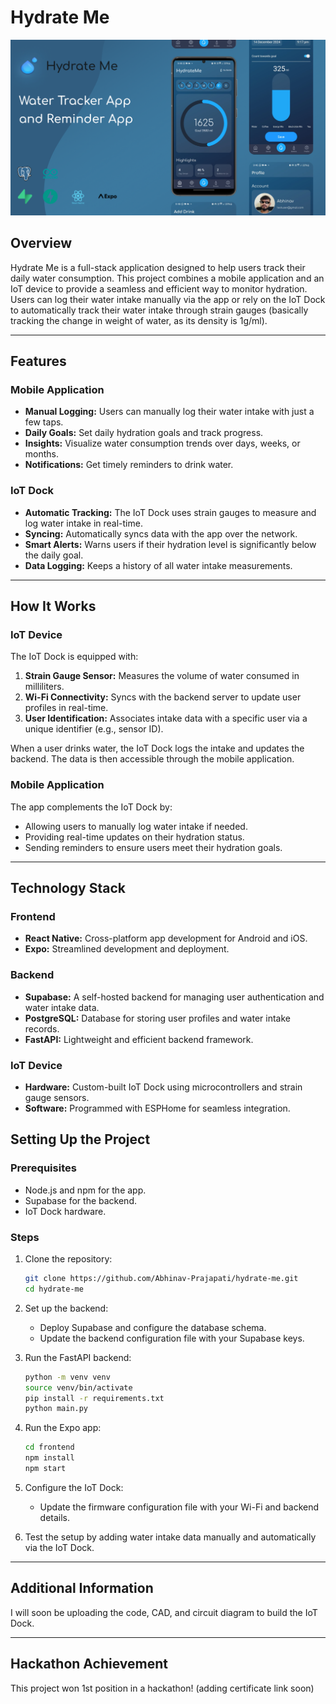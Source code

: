 # Hydrate Me

![App showcase](image/frame.jpg)

## Overview
Hydrate Me is a full-stack application designed to help users track their daily water consumption. This project combines a mobile application and an IoT device to provide a seamless and efficient way to monitor hydration. Users can log their water intake manually via the app or rely on the IoT Dock to automatically track their water intake through strain gauges (basically tracking the change in weight of water, as its density is 1g/ml).

---

## Features

### **Mobile Application**
- **Manual Logging:** Users can manually log their water intake with just a few taps.
- **Daily Goals:** Set daily hydration goals and track progress.
- **Insights:** Visualize water consumption trends over days, weeks, or months.
- **Notifications:** Get timely reminders to drink water.

### **IoT Dock**
- **Automatic Tracking:** The IoT Dock uses strain gauges to measure and log water intake in real-time.
- **Syncing:** Automatically syncs data with the app over the network.
- **Smart Alerts:** Warns users if their hydration level is significantly below the daily goal.
- **Data Logging:** Keeps a history of all water intake measurements.

---

## How It Works

### **IoT Device**
The IoT Dock is equipped with:
1. **Strain Gauge Sensor:** Measures the volume of water consumed in milliliters.
2. **Wi-Fi Connectivity:** Syncs with the backend server to update user profiles in real-time.
3. **User Identification:** Associates intake data with a specific user via a unique identifier (e.g., sensor ID).

When a user drinks water, the IoT Dock logs the intake and updates the backend. The data is then accessible through the mobile application.

### **Mobile Application**
The app complements the IoT Dock by:
- Allowing users to manually log water intake if needed.
- Providing real-time updates on their hydration status.
- Sending reminders to ensure users meet their hydration goals.

---

## Technology Stack

### **Frontend**
- **React Native:** Cross-platform app development for Android and iOS.
- **Expo:** Streamlined development and deployment.

### **Backend**
- **Supabase:** A self-hosted backend for managing user authentication and water intake data.
- **PostgreSQL:** Database for storing user profiles and water intake records.
- **FastAPI:** Lightweight and efficient backend framework.

### **IoT Device**
- **Hardware:** Custom-built IoT Dock using microcontrollers and strain gauge sensors.
- **Software:** Programmed with ESPHome for seamless integration.


## Setting Up the Project

### Prerequisites
- Node.js and npm for the app.
- Supabase for the backend.
- IoT Dock hardware.

### Steps
1. Clone the repository:
   ```bash
   git clone https://github.com/Abhinav-Prajapati/hydrate-me.git
   cd hydrate-me
   ```

2. Set up the backend:
   - Deploy Supabase and configure the database schema.
   - Update the backend configuration file with your Supabase keys.

3. Run the FastAPI backend:
   ```bash
   python -m venv venv 
   source venv/bin/activate
   pip install -r requirements.txt
   python main.py
   ```

4. Run the Expo app:
   ```bash
   cd frontend
   npm install
   npm start
   ```

5. Configure the IoT Dock:
   - Update the firmware configuration file with your Wi-Fi and backend details.

6. Test the setup by adding water intake data manually and automatically via the IoT Dock.

---


## Additional Information
I will soon be uploading the code, CAD, and circuit diagram to build the IoT Dock.

---

## Hackathon Achievement
This project won 1st position in a hackathon! (adding certificate link soon)
